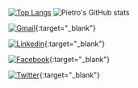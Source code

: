 <!--### Hi there 👋-->
[![Top Langs](https://github-readme-stats.vercel.app/api/top-langs/?username=Pietro2704&langs_count=8)](https://github.com/anuraghazra/github-readme-stats)
![Pietro's GitHub stats](https://github-readme-stats.vercel.app/api?username=Pietro2704&show_icons=true&theme=transparent&include_all_commits=true&count_private=true)
<!--![Pietro's Github lang](https://github-readme-stats.vercel.app/api/top-langs/?username=Pietro2704&layout=compact&langs_count=16&theme=transparent)-->


[![Gmail](https://img.shields.io/badge/Gmail-D14836?style=for-the-badge&logo=gmail&logoColor=white)](https://mail.google.com/mail/u/0/?tab=rm&ogbl#inbox?compose=GTvVlcSHxHDqvjdfjTZBmLTPZtSCbTZtKPSHKhbgqPDHKGtJwMCPpBrbTjtJpHlKHfzStLGcVMxGV){:target="_blank"}

[![Linkedin](https://img.shields.io/badge/LinkedIn-0077B5?style=for-the-badge&logo=linkedin&logoColor=white)](https://www.linkedin.com/in/pietro-rosolia-557b04224/){:target="_blank"}

[![Facebook](https://img.shields.io/badge/Facebook-1877F2?style=for-the-badge&logo=facebook&logoColor=white)](https://facebook.com/pietro.rosolia){:target="_blank"}

[![Twitter](https://img.shields.io/badge/Twitter-1DA1F2?style=for-the-badge&logo=twitter&logoColor=white)](https://twitter.com/pietro_2704){:target="_blank"}
















<!--
**Pietro2704/Pietro2704** is a ✨ _special_ ✨ repository because its `README.md` (this file) appears on your GitHub profile.

Here are some ideas to get you started:

- 🔭 I’m currently working on ...
- 🌱 I’m currently learning ...
- 👯 I’m looking to collaborate on ...
- 🤔 I’m looking for help with ...
- 💬 Ask me about ...
- 📫 How to reach me: ...
- 😄 Pronouns: ...
- ⚡ Fun fact: ...
-->
